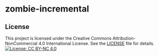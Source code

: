 # zombie-incremental


## License

This project is licensed under the Creative Commons Attribution-NonCommercial 4.0 International License. See the [LICENSE](LICENSE) file for details.
[![License: CC BY-NC 4.0](https://img.shields.io/badge/License-CC%20BY--NC%204.0-lightgrey.svg)](https://creativecommons.org/licenses/by-nc/4.0/)
